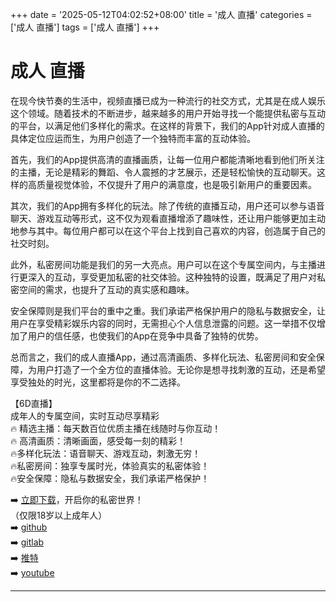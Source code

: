 +++
date = '2025-05-12T04:02:52+08:00'
title = '成人 直播'
categories = ['成人 直播']
tags = ['成人 直播']
+++

# 成人 直播

在现今快节奏的生活中，视频直播已成为一种流行的社交方式，尤其是在成人娱乐这个领域。随着技术的不断进步，越来越多的用户开始寻找一个能提供私密与互动的平台，以满足他们多样化的需求。在这样的背景下，我们的App针对成人直播的具体定位应运而生，为用户创造了一个独特而丰富的互动体验。

首先，我们的App提供高清的直播画质，让每一位用户都能清晰地看到他们所关注的主播，无论是精彩的舞蹈、令人震撼的才艺展示，还是轻松愉快的互动聊天。这样的高质量视觉体验，不仅提升了用户的满意度，也是吸引新用户的重要因素。

其次，我们的App拥有多样化的玩法。除了传统的直播互动，用户还可以参与语音聊天、游戏互动等形式，这不仅为观看直播增添了趣味性，还让用户能够更加主动地参与其中。每位用户都可以在这个平台上找到自己喜欢的内容，创造属于自己的社交时刻。

此外，私密房间功能是我们的另一大亮点。用户可以在这个专属空间内，与主播进行更深入的互动，享受更加私密的社交体验。这种独特的设置，既满足了用户对私密空间的需求，也提升了互动的真实感和趣味。

安全保障则是我们平台的重中之重。我们承诺严格保护用户的隐私与数据安全，让用户在享受精彩娱乐内容的同时，无需担心个人信息泄露的问题。这一举措不仅增加了用户的信任感，也使我们的App在竞争中具备了独特的优势。

总而言之，我们的成人直播App，通过高清画质、多样化玩法、私密房间和安全保障，为用户打造了一个全方位的直播体验。无论你是想寻找刺激的互动，还是希望享受独处的时光，这里都将是你的不二选择。

【6D直播】  
成年人的专属空间，实时互动尽享精彩  
🔥 精选主播：每天数百位优质主播在线随时与你互动！  
🔥 高清画质：清晰画面，感受每一刻的精彩！  
🔥多样化玩法：语音聊天、游戏互动，刺激无穷！  
🔥私密房间：独享专属时光，体验真实的私密体验！  
🔥安全保障：隐私与数据安全，我们承诺严格保护！  

➡️ [立即下载](https://down123.s3.ap-east-1.amazonaws.com/index.html?channelCode=blog)，开启你的私密世界！  
（仅限18岁以上成年人）  
➡️ [github](https://aldult-live.github.io/)  
➡️ [gitlab](https://seo-09598d.gitlab.io/)  
➡️ [推特](https://x.com/wegame33)  
➡️ [youtube](https://www.youtube.com/@6Dlive)  

---
